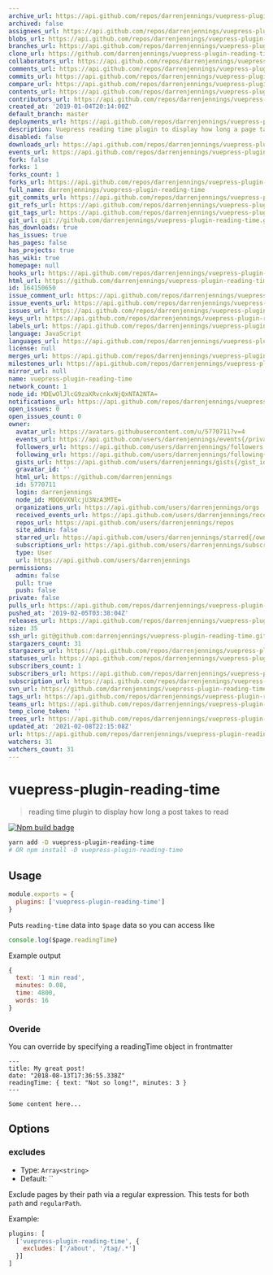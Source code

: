 ```yaml
---
archive_url: https://api.github.com/repos/darrenjennings/vuepress-plugin-reading-time/{archive_format}{/ref}
archived: false
assignees_url: https://api.github.com/repos/darrenjennings/vuepress-plugin-reading-time/assignees{/user}
blobs_url: https://api.github.com/repos/darrenjennings/vuepress-plugin-reading-time/git/blobs{/sha}
branches_url: https://api.github.com/repos/darrenjennings/vuepress-plugin-reading-time/branches{/branch}
clone_url: https://github.com/darrenjennings/vuepress-plugin-reading-time.git
collaborators_url: https://api.github.com/repos/darrenjennings/vuepress-plugin-reading-time/collaborators{/collaborator}
comments_url: https://api.github.com/repos/darrenjennings/vuepress-plugin-reading-time/comments{/number}
commits_url: https://api.github.com/repos/darrenjennings/vuepress-plugin-reading-time/commits{/sha}
compare_url: https://api.github.com/repos/darrenjennings/vuepress-plugin-reading-time/compare/{base}...{head}
contents_url: https://api.github.com/repos/darrenjennings/vuepress-plugin-reading-time/contents/{+path}
contributors_url: https://api.github.com/repos/darrenjennings/vuepress-plugin-reading-time/contributors
created_at: '2019-01-04T20:14:00Z'
default_branch: master
deployments_url: https://api.github.com/repos/darrenjennings/vuepress-plugin-reading-time/deployments
description: Vuepress reading time plugin to display how long a page takes to read
disabled: false
downloads_url: https://api.github.com/repos/darrenjennings/vuepress-plugin-reading-time/downloads
events_url: https://api.github.com/repos/darrenjennings/vuepress-plugin-reading-time/events
fork: false
forks: 1
forks_count: 1
forks_url: https://api.github.com/repos/darrenjennings/vuepress-plugin-reading-time/forks
full_name: darrenjennings/vuepress-plugin-reading-time
git_commits_url: https://api.github.com/repos/darrenjennings/vuepress-plugin-reading-time/git/commits{/sha}
git_refs_url: https://api.github.com/repos/darrenjennings/vuepress-plugin-reading-time/git/refs{/sha}
git_tags_url: https://api.github.com/repos/darrenjennings/vuepress-plugin-reading-time/git/tags{/sha}
git_url: git://github.com/darrenjennings/vuepress-plugin-reading-time.git
has_downloads: true
has_issues: true
has_pages: false
has_projects: true
has_wiki: true
homepage: null
hooks_url: https://api.github.com/repos/darrenjennings/vuepress-plugin-reading-time/hooks
html_url: https://github.com/darrenjennings/vuepress-plugin-reading-time
id: 164150650
issue_comment_url: https://api.github.com/repos/darrenjennings/vuepress-plugin-reading-time/issues/comments{/number}
issue_events_url: https://api.github.com/repos/darrenjennings/vuepress-plugin-reading-time/issues/events{/number}
issues_url: https://api.github.com/repos/darrenjennings/vuepress-plugin-reading-time/issues{/number}
keys_url: https://api.github.com/repos/darrenjennings/vuepress-plugin-reading-time/keys{/key_id}
labels_url: https://api.github.com/repos/darrenjennings/vuepress-plugin-reading-time/labels{/name}
language: JavaScript
languages_url: https://api.github.com/repos/darrenjennings/vuepress-plugin-reading-time/languages
license: null
merges_url: https://api.github.com/repos/darrenjennings/vuepress-plugin-reading-time/merges
milestones_url: https://api.github.com/repos/darrenjennings/vuepress-plugin-reading-time/milestones{/number}
mirror_url: null
name: vuepress-plugin-reading-time
network_count: 1
node_id: MDEwOlJlcG9zaXRvcnkxNjQxNTA2NTA=
notifications_url: https://api.github.com/repos/darrenjennings/vuepress-plugin-reading-time/notifications{?since,all,participating}
open_issues: 0
open_issues_count: 0
owner:
  avatar_url: https://avatars.githubusercontent.com/u/5770711?v=4
  events_url: https://api.github.com/users/darrenjennings/events{/privacy}
  followers_url: https://api.github.com/users/darrenjennings/followers
  following_url: https://api.github.com/users/darrenjennings/following{/other_user}
  gists_url: https://api.github.com/users/darrenjennings/gists{/gist_id}
  gravatar_id: ''
  html_url: https://github.com/darrenjennings
  id: 5770711
  login: darrenjennings
  node_id: MDQ6VXNlcjU3NzA3MTE=
  organizations_url: https://api.github.com/users/darrenjennings/orgs
  received_events_url: https://api.github.com/users/darrenjennings/received_events
  repos_url: https://api.github.com/users/darrenjennings/repos
  site_admin: false
  starred_url: https://api.github.com/users/darrenjennings/starred{/owner}{/repo}
  subscriptions_url: https://api.github.com/users/darrenjennings/subscriptions
  type: User
  url: https://api.github.com/users/darrenjennings
permissions:
  admin: false
  pull: true
  push: false
private: false
pulls_url: https://api.github.com/repos/darrenjennings/vuepress-plugin-reading-time/pulls{/number}
pushed_at: '2019-02-05T03:38:04Z'
releases_url: https://api.github.com/repos/darrenjennings/vuepress-plugin-reading-time/releases{/id}
size: 35
ssh_url: git@github.com:darrenjennings/vuepress-plugin-reading-time.git
stargazers_count: 31
stargazers_url: https://api.github.com/repos/darrenjennings/vuepress-plugin-reading-time/stargazers
statuses_url: https://api.github.com/repos/darrenjennings/vuepress-plugin-reading-time/statuses/{sha}
subscribers_count: 1
subscribers_url: https://api.github.com/repos/darrenjennings/vuepress-plugin-reading-time/subscribers
subscription_url: https://api.github.com/repos/darrenjennings/vuepress-plugin-reading-time/subscription
svn_url: https://github.com/darrenjennings/vuepress-plugin-reading-time
tags_url: https://api.github.com/repos/darrenjennings/vuepress-plugin-reading-time/tags
teams_url: https://api.github.com/repos/darrenjennings/vuepress-plugin-reading-time/teams
temp_clone_token: ''
trees_url: https://api.github.com/repos/darrenjennings/vuepress-plugin-reading-time/git/trees{/sha}
updated_at: '2021-02-08T22:15:08Z'
url: https://api.github.com/repos/darrenjennings/vuepress-plugin-reading-time
watchers: 31
watchers_count: 31
---
```


# vuepress-plugin-reading-time 

> reading time plugin to display how long a post takes to read

[![Npm build badge](https://img.shields.io/npm/v/vuepress-plugin-reading-time.svg?style=flat-square)](https://www.npmjs.com/package/vuepress-plugin-reading-time)

```bash
yarn add -D vuepress-plugin-reading-time
# OR npm install -D vuepress-plugin-reading-time
```

## Usage

```javascript
module.exports = {
  plugins: ['vuepress-plugin-reading-time']
}
```

Puts `reading-time` data into `$page` data so you can access like

```js
console.log($page.readingTime)
```

Example output
```js
{
  text: '1 min read',
  minutes: 0.08,
  time: 4800,
  words: 16
}
```

### Overide

You can override by specifying a readingTime object in frontmatter

```
---
title: My great post!
date: "2018-08-13T17:36:55.338Z"
readingTime: { text: "Not so long!", minutes: 3 }
---

Some content here...
```


## Options

### excludes

- Type: `Array<string>`
- Default: ``

Exclude pages by their path via a regular expression. This tests for both `path`
and `regularPath`.

Example:

```javascript
plugins: [
  ['vuepress-plugin-reading-time', {
    excludes: ['/about', '/tag/.*']
  }]
]
```
